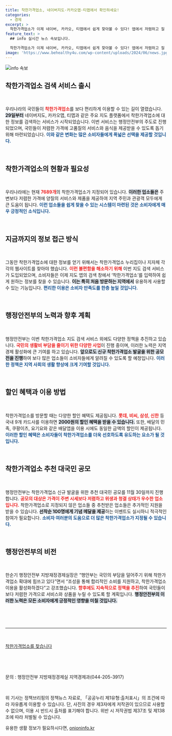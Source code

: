 ```yaml
---
title: 착한가격업소, 네이버지도·카카오맵·티맵에서 확인하세요!
categories:
  - 경제
excerpt: >
  착한가격업소가 이제 네이버, 카카오, 티맵에서 쉽게 찾아볼 수 있다! 앱에서 저렴하고 질 좋은 음식점과 숙박업체를 간편하게 검색하고, 최대 2000원 할인 혜택까지 누려보세요. 지금 바로 클릭해보세요!
feature_text: >
  ## info 실시간 뉴스 속보입니다.

  착한가격업소가 이제 네이버, 카카오, 티맵에서 쉽게 찾아볼 수 있다! 앱에서 저렴하고 질 좋은 음식점과 숙박업체를 간편하게 검색하고, 최대 2000원 할인 혜택까지 누려보세요. 지금 바로 클릭해보세요!
image: 'https://www.behealthy4u.com/wp-content/uploads/2024/06/news.jpg'
---
```


<p><img src="https://www.behealthy4u.com/wp-content/uploads/2024/06/news.jpg" alt="info 속보" /></p>

<h2 data-ke-size="size26">착한가격업소 검색 서비스 출시</h2>

<p data-ke-size="size16">&nbsp;</p>

<p>우리나라의 국민들이 <b><span style="color: #ee2323;">착한가격업소</span></b>를 보다 편리하게 이용할 수 있는 길이 열렸습니다. <b><span style="background-color: #21538527;">29일부터</span></b> 네이버지도, 카카오맵, 티맵과 같은 주요 지도 플랫폼에서 착한가격업소에 대한 정보를 검색하는 서비스가 시작되었습니다. 이번 서비스는 행정안전부의 주도로 진행되었으며, 국민들이 저렴한 가격에 고품질의 서비스와 음식을 제공받을 수 있도록 돕기 위해 마련되었습니다. <b><span style="color: #1a5490;">이와 같은 변화는 많은 소비자들에게 폭넓은 선택을 제공할 것입니다.</span></b> </p>

<p data-ke-size="size16">&nbsp;</p>

<h2 data-ke-size="size26">착한가격업소의 현황과 필요성</h2>

<p data-ke-size="size16">&nbsp;</p>

<p>우리나라에는 현재 <b><span style="color: #ee2323;">7689개</span></b>의 착한가격업소가 지정되어 있습니다. <b><span style="background-color: #21538527;">이러한 업소들은</span></b> 주변보다 저렴한 가격에 양질의 서비스와 제품을 제공하여 지역 주민과 관광객 모두에게 큰 도움이 됩니다. <b><span style="color: #1a5490;">이런 업소들을 쉽게 찾을 수 있는 시스템이 마련된 것은 소비자에게 매우 긍정적인 소식입니다.</span></b></p>

<p data-ke-size="size16">&nbsp;</p>

<h2 data-ke-size="size26">지금까지의 정보 접근 방식</h2>

<p data-ke-size="size16">&nbsp;</p>

<p>그동안 착한가격업소에 대한 정보를 얻기 위해서는 착한가격업소 누리집이나 지자체 각각의 웹사이트를 찾아야 했습니다. <b><span style="color: #ee2323;">이런 불편함을 해소하기 위해</span></b> 이번 지도 검색 서비스가 도입되었으며, 소비자들은 이제 지도 앱의 검색 창에서 ‘착한가격업소’를 입력하여 쉽게 원하는 정보를 찾을 수 있습니다. <b><span style="background-color: #21538527;">이는 특히 처음 방문하는 지역에서</span></b> 유용하게 사용할 수 있는 기능입니다. <b><span style="color: #1a5490;">편리한 이용은 소비자 만족도를 한층 높일 것입니다.</span></b></p>

<p data-ke-size="size16">&nbsp;</p>

<h2 data-ke-size="size26">행정안전부의 노력과 향후 계획</h2>

<p data-ke-size="size16">&nbsp;</p>

<p>행정안전부는 이번 착한가격업소 지도 검색 서비스 외에도 다양한 정책을 추진하고 있습니다. <b><span style="color: #ee2323;">국민의 생활비 부담을 줄이기 위한 다양한 사업</span></b>이 진행 중이며, 이러한 노력은 지역 경제 활성화에 큰 기여를 하고 있습니다. <b><span style="background-color: #21538527;">앞으로도 신규 착한가격업소 발굴을 위한 공모전을 진행</span></b>하여 보다 많은 업소들이 소비자들에게 알려질 수 있도록 할 예정입니다. <b><span style="color: #1a5490;">이러한 정책은 지역 사회의 생활 향상에 크게 기여할 것입니다.</span></b></p>

<p data-ke-size="size16">&nbsp;</p>

<h2 data-ke-size="size26">할인 혜택과 이용 방법</h2>

<p data-ke-size="size16">&nbsp;</p>

<p>착한가격업소를 방문할 때는 다양한 할인 혜택도 제공됩니다. <b><span style="color: #ee2323;">롯데, 비씨, 삼성, 신한</span></b> 등 국내 9개 카드사를 이용하면 <b><span style="background-color: #21538527;">2000원의 할인 혜택을 받을 수 있습니다.</span></b> 또한, 배달의 민족, 쿠팡이츠, 요기요와 같은 배달앱을 이용 시에도 동일한 금액의 할인이 제공됩니다. <b><span style="color: #1a5490;">이러한 할인 혜택은 소비자들이 착한가격업소를 더욱 선호하도록 유도하는 요소가 될 것입니다.</span></b></p>

<p data-ke-size="size16">&nbsp;</p>

<h2 data-ke-size="size26">착한가격업소 추천 대국민 공모</h2>

<p data-ke-size="size16">&nbsp;</p>

<p>행정안전부는 착한가격업소 신규 발굴을 위한 추천 대국민 공모를 11월 30일까지 진행합니다. <b><span style="color: #ee2323;">공모의 대상은 가격이 주변 시세보다 저렴하고 위생과 청결 상태가 우수한 업소입니다.</span></b> 착한가격업소로 지정되지 않은 업소들 중 추천받은 업소들은 추가적인 지원을 받을 수 있습니다. <b><span style="background-color: #21538527;">선착순 100명에게 기념 메달을 제공</span></b>하는 이벤트도 실시하니 적극적인 참여가 필요합니다. <b><span style="color: #1a5490;">소비자 여러분의 도움으로 더 많은 착한가격업소가 지정될 수 있습니다.</span></b></p>

<p data-ke-size="size16">&nbsp;</p>

<h2 data-ke-size="size26">행정안전부의 비전</h2>

<p data-ke-size="size16">&nbsp;</p>

<p>한순기 행정안전부 지방재정경제실장은 “행안부는 국민의 부담을 덜어주기 위해 착한가격업소 확대에 힘쓰고 있다”면서 “조성을 통해 합리적인 소비를 지원하고, 착한가격업소 이용을 활성화하겠다”고 강조했습니다. <b><span style="color: #ee2323;">향후에도 지속적으로 정책을 추진</span></b>하여 국민들이 보다 저렴한 가격으로 서비스와 상품을 누릴 수 있도록 할 계획입니다. <b><span style="background-color: #21538527;">행정안전부의 이러한 노력은 모든 소비자에게 긍정적인 영향을 미칠 것입니다.</span></b></p>

<p data-ke-size="size16">&nbsp;</p>

<p data-ke-size="size16">&nbsp;</p>

<hr>

<p data-ke-size="size16">&nbsp;</p>

<p><a href="https://https://www.korea.kr">착한가격업소를 찾습니다</a>  </p>

<p data-ke-size="size16">&nbsp;</p>  

<p data-ke-size="size16">&nbsp;</p>

<p>문의 : 행정안전부 지방재정경제실 지역경제과(044-205-3917)  </p>

<p data-ke-size="size16">&nbsp;</p>  

<p>위 기사는 정책브리핑의 정책뉴스 자료로, 「공공누리 제1유형:출처표시」의 조건에 따라 자유롭게 이용할 수 있습니다. 단, 사진의 경우 제3자에게 저작권이 있으므로 사용할 수 없으며, 이용 시 반드시 출처를 표기해야 합니다. 위반 시 저작권법 제37조 및 제138조에 따라 처벌될 수 있습니다. </p>
유용한 생활 정보가 필요하시다면, <a href="https://onioninfo.kr" rel="dofollow">onioninfo.kr</a>



